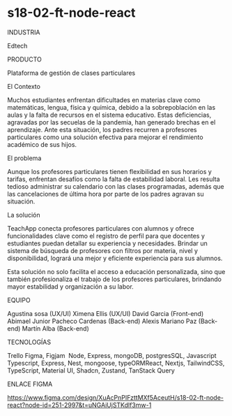 ﻿# s18-02-ft-node-react
 
INDUSTRIA

Edtech

PRODUCTO

Plataforma de gestión de clases particulares

El Contexto

Muchos estudiantes enfrentan dificultades en materias clave como matemáticas, lengua, física y química, debido a la sobrepoblación en las aulas y la falta de recursos en el sistema educativo. Estas deficiencias, agravadas por las secuelas de la pandemia, han generado brechas en el aprendizaje. Ante esta situación, los padres recurren a profesores particulares como una solución efectiva para mejorar el rendimiento académico de sus hijos.

El problema

Aunque los profesores particulares tienen flexibilidad en sus horarios y tarifas, enfrentan desafíos como la falta de estabilidad laboral. Les resulta tedioso administrar su calendario con las clases programadas, además que las cancelaciones de última hora por parte de los padres agravan su situación.

La solución

TeachApp conecta profesores particulares con alumnos y ofrece funcionalidades clave como el registro de perfil para que docentes y estudiantes puedan detallar su experiencia y necesidades. Brindar un sistema de búsqueda de profesores con filtros por materia, nivel y disponibilidad, logrará una mejor y eficiente experiencia para sus alumnos.

Esta solución no solo facilita el acceso a educación personalizada, sino que también profesionaliza el trabajo de los profesores particulares, brindando mayor estabilidad y organización a su labor.


EQUIPO

Agustina sosa (UX/UI)
Ximena Ellis (UX/UI)
David Garcia (Front-end)
Abimael Junior Pacheco Cardenas (Back-end)
Alexis Mariano Paz (Back-end)
Martín Alba (Back-end)

TECNOLOGÍAS

Trello
Figma, Figjam 
Node, Express, mongoDB, postgresSQL, Javascript Typescript, Express, Nest, mongoose, typeORMReact, Nextjs, TailwindCSS, TypeScript, Material UI, Shadcn, Zustand, TanStack Query

ENLACE FIGMA

https://www.figma.com/design/XuAcPnPIFzttMXf5AceutH/s18-02-ft-node-react?node-id=251-2997&t=uNGAiUjSTKdlf3mw-1

